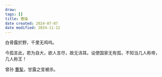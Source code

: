 ```yaml
---
draw:
tags: []
title: 曹操
date created: 2024-07-07
date modified: 2024-11-12
---
```


白骨露於野，千里无鸡呜。

今孤言此，若为自大，欲人言尽，故无讳耳。设使国家无有孤，不知当几人称帝，几人称王！

曾孙 [曹髦](曹髦)，甘露之变被杀。
